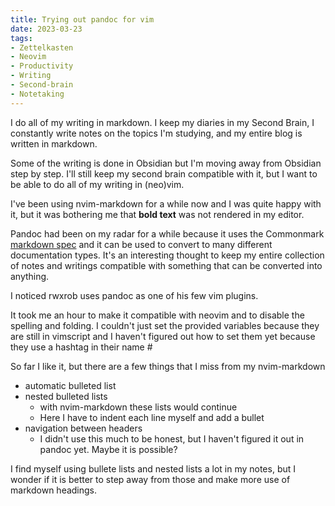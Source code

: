 ```yaml
---
title: Trying out pandoc for vim
date: 2023-03-23
tags:
- Zettelkasten
- Neovim
- Productivity
- Writing
- Second-brain
- Notetaking
---
```


I do all of my writing in markdown. I keep my diaries in my Second Brain, I constantly write notes on the topics I'm studying, and my entire blog is written in markdown.

Some of the writing is done in Obsidian but I'm moving away from Obsidian step by step. I'll still keep my second brain compatible with it, but I want to be able to do all of my writing in (neo)vim.

I've been using nvim-markdown for a while now and I was quite happy with it, but it was bothering me that **bold text** was not rendered in my editor. 

Pandoc had been on my radar for a while because it uses the Commonmark [markdown spec](https://spec.commonmark.org/) and it can be used to convert to many different documentation types. It's an interesting thought to keep my entire collection of notes and writings compatible with something that can be converted into anything.

I noticed rwxrob uses pandoc as one of his few vim plugins.

It took me an hour to make it compatible with neovim and to disable the spelling and folding. I couldn't just set the provided variables because they are still in vimscript and I haven't figured out how to set them yet because they use a hashtag in their name #

So far I like it, but there are a few things that I miss from my nvim-markdown
* automatic bulleted list
* nested bulleted lists
  * with nvim-markdown these lists would continue
  * Here I have to indent each line myself and add a bullet
* navigation between headers
  * I didn't use this much to be honest, but I haven't figured it out in pandoc yet. Maybe it is possible?

I find myself using bullete lists and nested lists a lot in my notes, but I wonder if it is better to step away from those and make more use of markdown headings.
